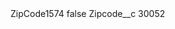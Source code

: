 <?xml version="1.0" encoding="UTF-8"?>
<CustomMetadata xmlns="http://soap.sforce.com/2006/04/metadata" xmlns:xsi="http://www.w3.org/2001/XMLSchema-instance" xmlns:xsd="http://www.w3.org/2001/XMLSchema">
    <label>ZipCode1574</label>
    <protected>false</protected>
    <values>
        <field>Zipcode__c</field>
        <value xsi:type="xsd:string">30052</value>
    </values>
</CustomMetadata>
